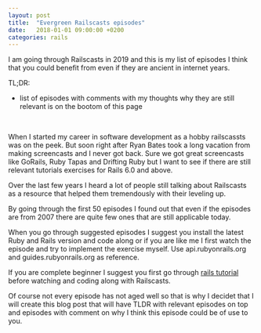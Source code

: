 ```yaml
---
layout: post
title:  "Evergreen Railscasts episodes"
date:   2018-01-01 09:00:00 +0200
categories: rails
---
```


I am going through Railscasts in 2019 and this is my list of episodes I think that you could benefit from even if they are ancient in internet years.

TL;DR:
  - list of episodes with comments with my thoughts why they are still relevant is on the bootom of this page

  <br>

When I started my career in software development as a hobby railscassts was on the peek. But soon right after Ryan Bates took a long vacation from making screencasts and I never got back. Sure we got great screencasts like GoRails, Ruby Tapas and Drifting Ruby but I want to see if there are still relevant tutorials exercises for Rails 6.0 and above.

Over the last few years I heard a lot of people still talking about Railscasts as a resource that helped them tremendously with their leveling up.

By going through the first 50 episodes I found out that even if the episodes are from 2007 there are quite few ones that are still applicable today.

When you go through suggested episodes I suggest you install the latest Ruby and Rails version and code along or if you are like me I first watch the episode and try to implement the exercise myself. Use api.rubyonrails.org and guides.rubyonrails.org as reference.

If you are complete beginner I suggest you first go through [rails tutorial](https://www.railstutorial.org/book) before watching and coding along with Railscasts.

Of course not every episode has not aged well so that is why I decidet that I will create this blog post that will have TLDR with relevant episodes on top and episodes with comment on why I think this episode could be of use to you.
